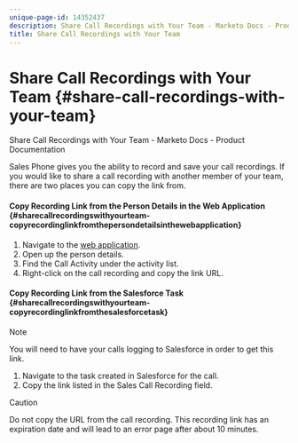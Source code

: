 ```yaml
---
unique-page-id: 14352437
description: Share Call Recordings with Your Team - Marketo Docs - Product Documentation
title: Share Call Recordings with Your Team
---
```


# Share Call Recordings with Your Team {#share-call-recordings-with-your-team}

Share Call Recordings with Your Team - Marketo Docs - Product Documentation

Sales Phone gives you the ability to record and save your call recordings. If you would like to share a call recording with another member of your team, there are two places you can copy the link from.

#### Copy Recording Link from the Person Details in the Web Application {#sharecallrecordingswithyourteam-copyrecordinglinkfromthepersondetailsinthewebapplication}

1. Navigate to the [web application](http://toutapp.com/login).
1. Open up the person details.
1. Find the Call Activity under the activity list.
1. Right-click on the call recording and copy the link URL.

#### Copy Recording Link from the Salesforce Task {#sharecallrecordingswithyourteam-copyrecordinglinkfromthesalesforcetask}

>[!NOTE]
>
>You will need to have your calls logging to Salesforce in order to get this link.

1. Navigate to the task created in Salesforce for the call.
1. Copy the link listed in the Sales Call Recording field.

>[!CAUTION]
>
>Do not copy the URL from the call recording. This recording link has an expiration date and will lead to an error page after about 10 minutes.


